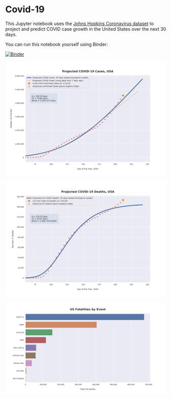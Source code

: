 # Covid-19

This Jupyter notebook uses the [Johns Hopkins Coronavirus dataset](https://github.com/CSSEGISandData/COVID-19/blob/master/README.md) to project and predict COVID case growth in the United States over the next 30 days.

You can run this notebook yourself using Binder:

[![Binder](https://mybinder.org/badge_logo.svg)](https://mybinder.org/v2/gh/bws428/covid-19/master?filepath=covid-projections.nbconvert.ipynb)

![Projected Cases plot](https://raw.githubusercontent.com/bws428/covid-19/master/charts/covid-7.31.20.png)

![Projected Deaths plot](https://raw.githubusercontent.com/bws428/covid-19/master/charts/covid-deaths-7.31.20.png)

![Casualties plot](https://raw.githubusercontent.com/bws428/covid-19/master/charts/casualties.png)

